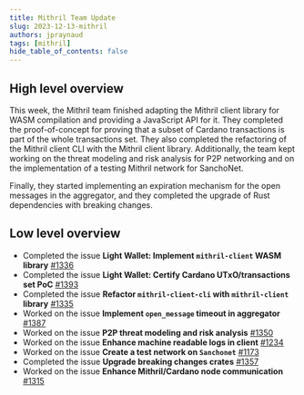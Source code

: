 ```yaml
---
title: Mithril Team Update
slug: 2023-12-13-mithril
authors: jpraynaud
tags: [mithril]
hide_table_of_contents: false
---
```


## High level overview

This week, the Mithril team finished adapting the Mithril client library for WASM compilation and providing a JavaScript API for it. They completed the proof-of-concept for proving that a subset of Cardano transactions is part of the whole transactions set. They also completed the refactoring of the Mithril client CLI with the Mithril client library. Additionally, the team kept working on the threat modeling and risk analysis for P2P networking and on the implementation of a testing Mithril network for SanchoNet.

Finally, they started implementing an expiration mechanism for the open messages in the aggregator, and they completed the upgrade of Rust dependencies with breaking changes.

## Low level overview
- Completed the issue **Light Wallet: Implement `mithril-client` WASM library** [#1336](https://github.com/input-output-hk/mithril/issues/1336)
- Completed the issue **Light Wallet: Certify Cardano UTxO/transactions set PoC** [#1393](https://github.com/input-output-hk/mithril/issues/1393)
- Completed the issue **Refactor `mithril-client-cli` with `mithril-client` library** [#1335](https://github.com/input-output-hk/mithril/issues/1335)
- Worked on the issue **Implement `open_message` timeout in aggregator** [#1387](https://github.com/input-output-hk/mithril/issues/1387)
- Worked on the issue **P2P threat modeling and risk analysis** [#1350](https://github.com/input-output-hk/mithril/issues/1350)
- Worked on the issue **Enhance machine readable logs in client** [#1234](https://github.com/input-output-hk/mithril/issues/1234)
- Worked on the issue **Create a test network on `Sanchonet`** [#1173](https://github.com/input-output-hk/mithril/issues/1173)
- Completed the issue **Upgrade breaking changes crates** [#1357](https://github.com/input-output-hk/mithril/issues/1357)
- Worked on the issue **Enhance Mithril/Cardano node communication** [#1315](https://github.com/input-output-hk/mithril/issues/1315)

